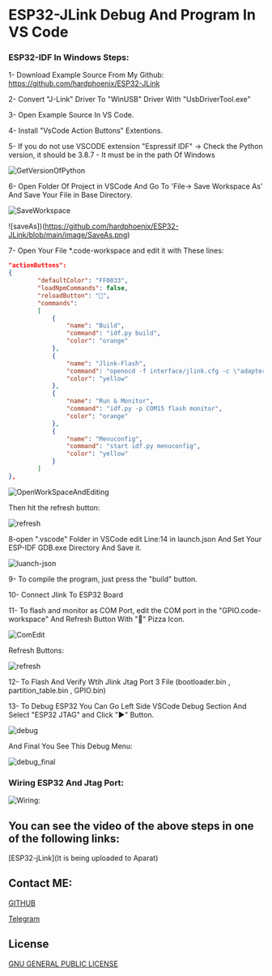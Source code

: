 # ESP32-JLink Debug And Program In VS Code

### ESP32-IDF In Windows Steps:


1- Download Example Source From My Github: https://github.com/hardphoenix/ESP32-JLink

2- Convert "J-Link" Driver To "WinUSB" Driver With "UsbDriverTool.exe"

3- Open Example Source In VS Code.

4- Install "VsCode Action Buttons" Extentions.

5- If you do not use VSCODE extension "Espressif IDF" -> Check the Python version,
   it should be 3.8.7 - It must be in the path Of Windows

![GetVersionOfPython](https://github.com/hardphoenix/ESP32-JLink/blob/main/image/PythonVer.png)

6- Open Folder Of Project in VSCode And Go To 'File-> Save Workspace As' And Save Your File in Base Directory.

![SaveWorkspace](https://github.com/hardphoenix/ESP32-JLink/blob/main/image/FileWorkspace.png)

![saveAs])(https://github.com/hardphoenix/ESP32-JLink/blob/main/image/SaveAs.png)

7- Open Your File *.code-workspace  and edit it with These lines:

```json
"actionButtons": 
{
        "defaultColor": "FF0033",
        "loadNpmCommands": false,
        "reloadButton": "🍕",
        "commands": 
        [
            {
                "name": "Build",
                "command": "idf.py build",
                "color": "orange"
            },
            {
                "name": "Jlink-Flash",
                "command": "openocd -f interface/jlink.cfg -c \"adapter speed 20000\" -f target/esp32.cfg -c \"program_esp32 build/GPIO.bin 0x10000 verify reset exit\"",
                "color": "yellow"
            },
            {
                "name": "Run & Monitor",
                "command": "idf.py -p COM15 flash monitor",
                "color": "orange"
            },
            {
                "name": "Menuconfig",
                "command": "start idf.py menuconfig",
                "color": "yellow"
            }
        ]
},

```

![OpenWorkSpaceAndEditing](https://github.com/hardphoenix/ESP32-JLink/blob/main/image/edit.png)

Then hit the refresh button:

![refresh](https://github.com/hardphoenix/ESP32-JLink/blob/main/image/refresh.png)

8-open ".vscode" Folder in VSCode edit Line:14 in launch.json And Set Your ESP-IDF GDB.exe Directory And Save it.

![luanch-json](https://github.com/hardphoenix/ESP32-JLink/blob/main/image/gdbpath.png)

9- To compile the program, just press the "build" button.

10- Connect Jlink To ESP32 Board

11- To flash and monitor as COM Port, edit the COM port in the "GPIO.code-workspace" And Refresh Button With "🍕" Pizza Icon.

![ComEdit](https://github.com/hardphoenix/ESP32-JLink/blob/main/image/editCom.png)

Refresh Buttons:

![refresh](https://github.com/hardphoenix/ESP32-JLink/blob/main/image/refresh.png)

12- To Flash And Verify Wtih Jlink Jtag Port 3 File (bootloader.bin , partition_table.bin , GPIO.bin)

13- To Debug ESP32 You Can Go Left Side VSCode Debug Section And Select "ESP32 JTAG" and Click "▶" Button.

![debug](https://github.com/hardphoenix/ESP32-JLink/blob/main/image/debug.png)

And Final You See This Debug Menu:

![debug_final](https://github.com/hardphoenix/ESP32-JLink/blob/main/image/Debug_Final.png)

### Wiring ESP32 And Jtag Port:

![Wiring:](https://github.com/hardphoenix/ESP32-JLink/blob/main/image/ESP32-JLINK_Wiring.png)


## You can see the video of the above steps in one of the following links:

[ESP32-jLink](It is being uploaded to Aparat)


## Contact ME:
[GITHUB](https://github.com/hardphoenix)

[Telegram](https://t.me/mhtaheri_ir)

## License
[GNU GENERAL PUBLIC LICENSE](https://github.com/hardphoenix/ESP32-JLink/blob/main/LICENSE)